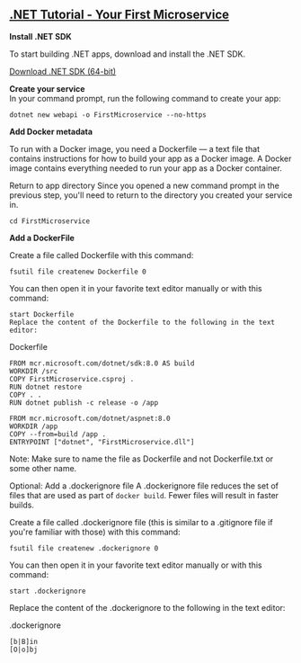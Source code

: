 ## [.NET Tutorial - Your First Microservice](https://dotnet.microsoft.com/en-us/learn/aspnet/microservice-tutorial/intro)


**Install .NET SDK**

To start building .NET apps, download and install the .NET SDK.

[Download .NET SDK (64-bit)](https://dotnet.microsoft.com/en-us/download)

**Create your service**    
In your command prompt, run the following command to create your app:

```
dotnet new webapi -o FirstMicroservice --no-https
```

**Add Docker metadata**

To run with a Docker image, you need a Dockerfile — a text file that contains instructions for how to build your app as a Docker image. A Docker image contains everything needed to run your app as a Docker container.

Return to app directory
Since you opened a new command prompt in the previous step, you'll need to return to the directory you created your service in.

```cd FirstMicroservice```

**Add a DockerFile**

Create a file called Dockerfile with this command:

```dotnetcli
fsutil file createnew Dockerfile 0
```

You can then open it in your favorite text editor manually or with this command:

```
start Dockerfile
Replace the content of the Dockerfile to the following in the text editor:
````

Dockerfile

```
FROM mcr.microsoft.com/dotnet/sdk:8.0 AS build
WORKDIR /src
COPY FirstMicroservice.csproj .
RUN dotnet restore
COPY . .
RUN dotnet publish -c release -o /app

FROM mcr.microsoft.com/dotnet/aspnet:8.0
WORKDIR /app
COPY --from=build /app .
ENTRYPOINT ["dotnet", "FirstMicroservice.dll"]
```

Note: Make sure to name the file as Dockerfile and not Dockerfile.txt or some other name.

Optional: Add a .dockerignore file
A .dockerignore file reduces the set of files that are used as part of `docker build`. Fewer files will result in faster builds.

Create a file called .dockerignore file (this is similar to a .gitignore file if you're familiar with those) with this command:

```
fsutil file createnew .dockerignore 0
```

You can then open it in your favorite text editor manually or with this command:

```dotnetcli
start .dockerignore
```

Replace the content of the .dockerignore to the following in the text editor:

.dockerignore

```
[b|B]in
[O|o]bj
```
